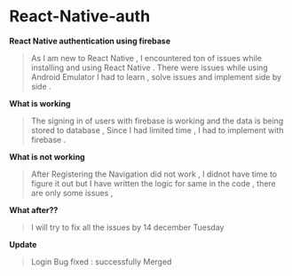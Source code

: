 # React-Native-auth

**React Native authentication using firebase**
>As I am new to React Native , I encountered ton of issues while installing and using React Native . There were issues while using Android Emulator I had to learn , solve issues and implement side by side .

**What is working**
>The signing in of users with firebase is working and the data is being stored to database , Since I had limited time , I had to implement with firebase .

**What is not working**
>After Registering the Navigation did not work , I didnot have time to figure it out but I have written the logic for same in the code , there are only some issues ,

**What after??**
>I will try to fix all the issues by 14 december Tuesday 

**Update**
>Login Bug fixed : successfully Merged 



